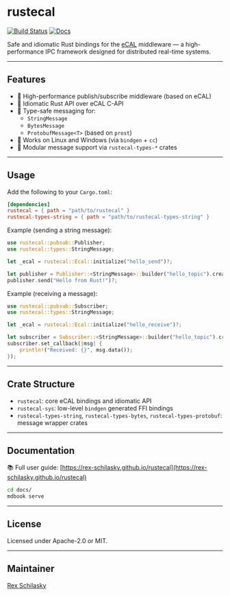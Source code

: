 # rustecal

[![Build Status](https://github.com/rex-schilasky/rustecal/actions/workflows/ci.yml/badge.svg)](https://github.com/rex-schilasky/rustecal/actions)
[![Docs](https://img.shields.io/badge/docs-mdbook-blue)](https://rex-schilasky.github.io/rustecal/)

Safe and idiomatic Rust bindings for the [eCAL](https://github.com/eclipse-ecal/ecal) middleware — a high-performance IPC framework designed for distributed real-time systems.

---

## Features

- 📡 High-performance publish/subscribe middleware (based on eCAL)
- 🦀 Idiomatic Rust API over eCAL C-API
- 💬 Type-safe messaging for:
  - `StringMessage`
  - `BytesMessage`
  - `ProtobufMessage<T>` (based on `prost`)
- 🧪 Works on Linux and Windows (via `bindgen` + `cc`)
- 📖 Modular message support via `rustecal-types-*` crates

---

## Usage

Add the following to your `Cargo.toml`:

```toml
[dependencies]
rustecal = { path = "path/to/rustecal" }
rustecal-types-string = { path = "path/to/rustecal-types-string" }
```

Example (sending a string message):

```rust
use rustecal::pubsub::Publisher;
use rustecal::types::StringMessage;

let _ecal = rustecal::Ecal::initialize("hello_send")?;

let publisher = Publisher::<StringMessage>::builder("hello_topic").create()?;
publisher.send("Hello from Rust!")?;
```

Example (receiving a message):

```rust
use rustecal::pubsub::Subscriber;
use rustecal::types::StringMessage;

let _ecal = rustecal::Ecal::initialize("hello_receive")?;

let subscriber = Subscriber::<StringMessage>::builder("hello_topic").create()?;
subscriber.set_callback(|msg| {
    println!("Received: {}", msg.data());
});
```

---

## Crate Structure

- `rustecal`: core eCAL bindings and idiomatic API
- `rustecal-sys`: low-level `bindgen` generated FFI bindings
- `rustecal-types-string`, `rustecal-types-bytes`, `rustecal-types-protobuf`: message wrapper crates

---

## Documentation

📚 Full user guide: [https://rex-schilasky.github.io/rustecal](https://rex-schilasky.github.io/rustecal)

```bash
cd docs/
mdbook serve
```

---

## License

Licensed under Apache-2.0 or MIT.

---

## Maintainer

[Rex Schilasky](https://github.com/rex-schilasky)

